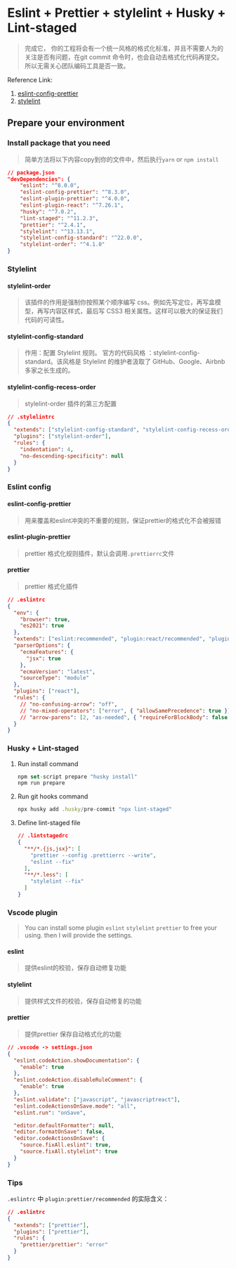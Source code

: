 # Eslint + Prettier + stylelint + Husky + Lint-staged 



> 完成它， 你的工程将会有一个统一风格的格式化标准，并且不需要人为的关注是否有问题，在git commit 命令时，也会自动去格式化代码再提交。所以无需关心团队编码工具是否一致。

Reference Link:

1. [eslint-config-prettier](https://github.com/prettier/eslint-config-prettier#readme)
2. [stylelint](https://github.com/stylelint)

## Prepare your environment

### Install package that you need

> 简单方法将以下内容copy到你的文件中，然后执行`yarn` or `npm install`

```json
// package.json
"devDependencies": {
    "eslint": "^8.0.0",
    "eslint-config-prettier": "^8.3.0",
    "eslint-plugin-prettier": "^4.0.0",
    "eslint-plugin-react": "^7.26.1",
    "husky": "^7.0.2",
    "lint-staged": "^11.2.3",
    "prettier": "^2.4.1",
    "stylelint": "^13.13.1",
    "stylelint-config-standard": "^22.0.0",
    "stylelint-order": "^4.1.0"
}
```



### Stylelint

####    stylelint-order

> 该插件的作用是强制你按照某个顺序编写 css。例如先写定位，再写盒模型，再写内容区样式，最后写 CSS3 相关属性。这样可以极大的保证我们代码的可读性。

#### stylelint-config-standard

> 作用：配置 Stylelint 规则。
> 官方的代码风格 ：stylelint-config-standard。该风格是 Stylelint 的维护者汲取了 GitHub、Google、Airbnb 多家之长生成的。

#### stylelint-config-recess-order

> stylelint-order 插件的第三方配置

```json
// .stylelintrc
{
  "extends": ["stylelint-config-standard", "stylelint-config-recess-order"],
  "plugins": ["stylelint-order"],
  "rules": {
    "indentation": 4,
    "no-descending-specificity": null
  }
}
```



### Eslint config

#### eslint-config-prettier

> 用来覆盖和eslint冲突的不重要的规则，保证prettier的格式化不会被报错

#### eslint-plugin-prettier

> prettier 格式化规则插件，默认会调用`.prettierrc`文件

#### prettier

> prettier 格式化插件

```json
// .eslintrc
{
  "env": {
    "browser": true,
    "es2021": true
  },
  "extends": ["eslint:recommended", "plugin:react/recommended", "plugin:prettier/recommended"],
  "parserOptions": {
    "ecmaFeatures": {
      "jsx": true
    },
    "ecmaVersion": "latest",
    "sourceType": "module"
  },
  "plugins": ["react"],
  "rules": {
    // "no-confusing-arrow": "off",
    // "no-mixed-operators": ["error", { "allowSamePrecedence": true }],
    // "arrow-parens": [2, "as-needed", { "requireForBlockBody": false }]
  }
}

```

### Husky + Lint-staged

1. Run install command 

   ```js
   npm set-script prepare "husky install"
   npm run prepare
   ```

2. Run git hooks command

   ```js
   npx husky add .husky/pre-commit "npx lint-staged"
   ```

3. Define lint-staged file

   ```json
   // .lintstagedrc
   {
     "**/*.{js,jsx}": [
       "prettier --config .prettierrc --write",
       "eslint --fix"
     ],
     "**/*.less": [
       "stylelint --fix"
     ]
   }
   ```

### Vscode plugin

> You can install some plugin `eslint` `stylelint` `prettier`  to free your using. then I will provide the settings.

#### eslint 

> 提供eslint的校验，保存自动修复功能

#### stylelint

> 提供样式文件的校验，保存自动修复的功能

#### prettier

> 提供prettier 保存自动格式化的功能

```json
// .vscode -> settings.json
{
  "eslint.codeAction.showDocumentation": {
    "enable": true
  },
  "eslint.codeAction.disableRuleComment": {
    "enable": true
  },
  "eslint.validate": ["javascript", "javascriptreact"],
  "eslint.codeActionsOnSave.mode": "all",
  "eslint.run": "onSave",

  "editor.defaultFormatter": null,
  "editor.formatOnSave": false,
  "editor.codeActionsOnSave": {
    "source.fixAll.eslint": true,
    "source.fixAll.stylelint": true
  }
}
```





### Tips

`.eslintrc` 中 `plugin:prettier/recommended` 的实际含义：

```json
// .eslintrc
{
  "extends": ["prettier"],
  "plugins": ["prettier"],
  "rules": {
    "prettier/prettier": "error"
  }
}
```




